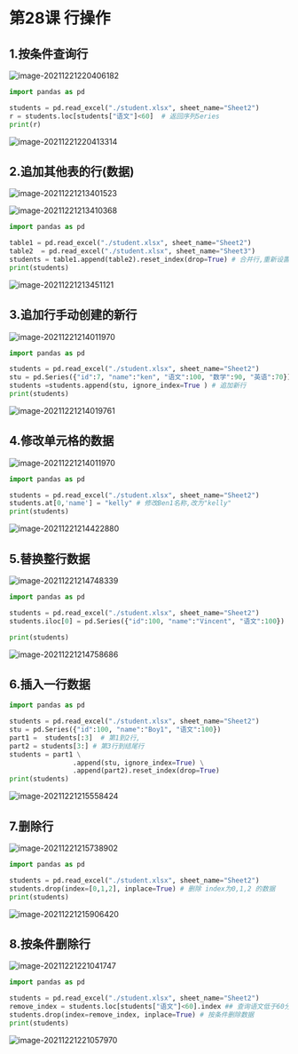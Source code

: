 # 第28课 行操作

## 1.按条件查询行

![image-20211221220406182](https://markdown-1301532546.cos.ap-guangzhou.myqcloud.com/markdown/20211221221123.png)

```python
import pandas as pd

students = pd.read_excel("./student.xlsx", sheet_name="Sheet2")
r = students.loc[students["语文"]<60]  # 返回序列Series
print(r)
```

![image-20211221220413314](https://markdown-1301532546.cos.ap-guangzhou.myqcloud.com/markdown/20211221221124.png)

## 2.追加其他表的行(数据)

![image-20211221213401523](https://markdown-1301532546.cos.ap-guangzhou.myqcloud.com/markdown/20211221221126.png)

![image-20211221213410368](https://markdown-1301532546.cos.ap-guangzhou.myqcloud.com/markdown/20211221221128.png)

```python
import pandas as pd

table1 = pd.read_excel("./student.xlsx", sheet_name="Sheet2")
table2  = pd.read_excel("./student.xlsx", sheet_name="Sheet3")
students = table1.append(table2).reset_index(drop=True) # 合并行,重新设置index
print(students)
```

![image-20211221213451121](https://markdown-1301532546.cos.ap-guangzhou.myqcloud.com/markdown/20211221221130.png)



## 3.追加行手动创建的新行

![image-20211221214011970](https://markdown-1301532546.cos.ap-guangzhou.myqcloud.com/markdown/20211221214332.png)

```python
import pandas as pd

students = pd.read_excel("./student.xlsx", sheet_name="Sheet2")
stu = pd.Series({"id":7, "name":"ken", "语文":100, "数学":90, "英语":70})
students =students.append(stu, ignore_index=True ) # 追加新行
print(students)
```

![image-20211221214019761](https://markdown-1301532546.cos.ap-guangzhou.myqcloud.com/markdown/20211221221137.png)



## 4.修改单元格的数据

![image-20211221214011970](https://markdown-1301532546.cos.ap-guangzhou.myqcloud.com/markdown/20211221221139.png)

```python
import pandas as pd

students = pd.read_excel("./student.xlsx", sheet_name="Sheet2")
students.at[0,'name'] = "kelly" # 修改Ben1名称,改为"kelly"
print(students)
```

![image-20211221214422880](https://markdown-1301532546.cos.ap-guangzhou.myqcloud.com/markdown/20211221221141.png)

## 5.替换整行数据

![image-20211221214748339](https://markdown-1301532546.cos.ap-guangzhou.myqcloud.com/markdown/20211221221143.png)

```python
import pandas as pd

students = pd.read_excel("./student.xlsx", sheet_name="Sheet2")
students.iloc[0] = pd.Series({"id":100, "name":"Vincent", "语文":100})

print(students)
```

![image-20211221214758686](https://markdown-1301532546.cos.ap-guangzhou.myqcloud.com/markdown/20211221221144.png)



## 6.插入一行数据

```python
import pandas as pd

students = pd.read_excel("./student.xlsx", sheet_name="Sheet2")
stu = pd.Series({"id":100, "name":"Boy1", "语文":100})
part1 =  students[:3]  # 第1到2行,
part2 = students[3:] # 第3行到结尾行
students = part1 \
				.append(stu, ignore_index=True) \
				.append(part2).reset_index(drop=True)
print(students)
```



![image-20211221215558424](https://markdown-1301532546.cos.ap-guangzhou.myqcloud.com/markdown/20211221221147.png)



## 7.删除行

![image-20211221215738902](https://markdown-1301532546.cos.ap-guangzhou.myqcloud.com/markdown/20211221221149.png)

```python
import pandas as pd

students = pd.read_excel("./student.xlsx", sheet_name="Sheet2")
students.drop(index=[0,1,2], inplace=True) # 删除 index为0,1,2 的数据
print(students)
```

![image-20211221215906420](https://markdown-1301532546.cos.ap-guangzhou.myqcloud.com/markdown/20211221221150.png)

## 8.按条件删除行

![image-20211221221041747](https://markdown-1301532546.cos.ap-guangzhou.myqcloud.com/markdown/20211221221152.png)

```python
import pandas as pd

students = pd.read_excel("./student.xlsx", sheet_name="Sheet2")
remove_index = students.loc[students["语文"]<60].index ## 查询语文低于60分的index
students.drop(index=remove_index, inplace=True) # 按条件删除数据
print(students)
```

![image-20211221221057970](https://markdown-1301532546.cos.ap-guangzhou.myqcloud.com/markdown/20211221221154.png)
